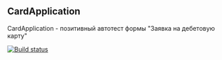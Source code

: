 ## CardApplication

CardApplication - позитивный автотест формы "Заявка на дебетовую карту"

[![Build status](https://ci.appveyor.com/api/projects/status/fhoj85jhuka57pcn?svg=true)](https://ci.appveyor.com/project/TatyanaGV/selenide-homework2-1)